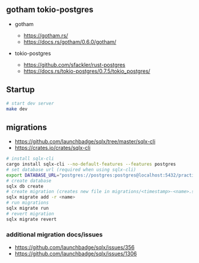 ## gotham tokio-postgres

- gotham
  - https://gotham.rs/
  - https://docs.rs/gotham/0.6.0/gotham/

- tokio-postgres
  - https://github.com/sfackler/rust-postgres
  - https://docs.rs/tokio-postgres/0.7.5/tokio_postgres/

## Startup

```bash
# start dev server
make dev
```

## migrations

- https://github.com/launchbadge/sqlx/tree/master/sqlx-cli
- https://crates.io/crates/sqlx-cli

```bash
# install sqlx-cli
cargo install sqlx-cli --no-default-features --features postgres
# set database url (required when using sqlx-cli)
export DATABASE_URL="postgres://postgres:postgres@localhost:5432/practice"
# create database
sqlx db create
# create migration (creates new file in migrations/<timestamp>-<name>.sql)
sqlx migrate add -r <name>
# run migrations
sqlx migrate run
# revert migration
sqlx migrate revert
```

### additional migration docs/issues

- https://github.com/launchbadge/sqlx/issues/356
- https://github.com/launchbadge/sqlx/issues/1306